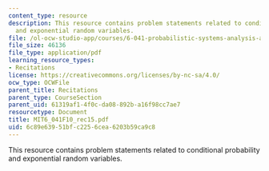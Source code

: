 ```yaml
---
content_type: resource
description: This resource contains problem statements related to conditional probability
  and exponential random variables.
file: /ol-ocw-studio-app/courses/6-041-probabilistic-systems-analysis-and-applied-probability-fall-2010/6c89e63951bfc2256cea6203b59ca9c8_MIT6_041F10_rec15.pdf
file_size: 46136
file_type: application/pdf
learning_resource_types:
- Recitations
license: https://creativecommons.org/licenses/by-nc-sa/4.0/
ocw_type: OCWFile
parent_title: Recitations
parent_type: CourseSection
parent_uid: 61319af1-4f0c-da08-892b-a16f98cc7ae7
resourcetype: Document
title: MIT6_041F10_rec15.pdf
uid: 6c89e639-51bf-c225-6cea-6203b59ca9c8
---
```

This resource contains problem statements related to conditional probability and exponential random variables.
